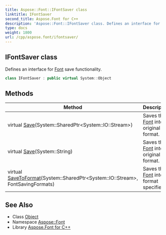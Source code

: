 ```yaml
---
title: Aspose::Font::IFontSaver class
linktitle: IFontSaver
second_title: Aspose.Font for C++
description: 'Aspose::Font::IFontSaver class. Defines an interface for Font save functionality in C++.'
type: docs
weight: 1800
url: /cpp/aspose.font/ifontsaver/
---
```

## IFontSaver class


Defines an interface for [Font](../font/) save functionality.

```cpp
class IFontSaver : public virtual System::Object
```

## Methods

| Method | Description |
| --- | --- |
| virtual [Save](./save/)(System::SharedPtr\<System::IO::Stream\>) | Saves the [Font](../font/) into original format. |
| virtual [Save](./save/)(System::String) | Saves the [Font](../font/) into original format. |
| virtual [SaveToFormat](./savetoformat/)(System::SharedPtr\<System::IO::Stream\>, FontSavingFormats) | Saves the [Font](../font/) into format specified. |
## See Also

* Class [Object](../../system/object/)
* Namespace [Aspose::Font](../)
* Library [Aspose.Font for C++](../../)
